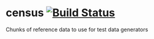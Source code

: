 # census [![Build Status](https://travis-ci.org/benusher/census.svg?branch=master)](https://travis-ci.org/benusher/census)
Chunks of reference data to use for test data generators
